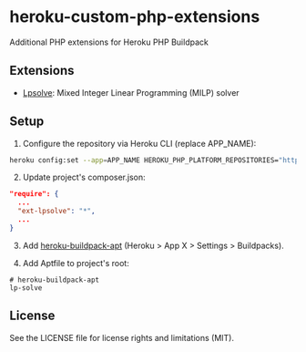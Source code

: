# heroku-custom-php-extensions

Additional PHP extensions for Heroku PHP Buildpack

## Extensions
 - [Lpsolve](https://sourceforge.net/projects/lpsolve/): Mixed Integer Linear Programming (MILP) solver
 
## Setup

1. Configure the repository via Heroku CLI (replace APP_NAME):

```bash
heroku config:set --app=APP_NAME HEROKU_PHP_PLATFORM_REPOSITORIES="https://dogchef-be.github.io/heroku-custom-php-extensions/"
```

2. Update project's composer.json:
```json
"require": {
  ...
  "ext-lpsolve": "*",
  ...
}
```

3. Add [heroku-buildpack-apt](https://github.com/heroku/heroku-buildpack-apt) (Heroku > App X > Settings > Buildpacks).
 
4. Add Aptfile to project's root:
```
# heroku-buildpack-apt
lp-solve
```

## License

See the LICENSE file for license rights and limitations (MIT).
